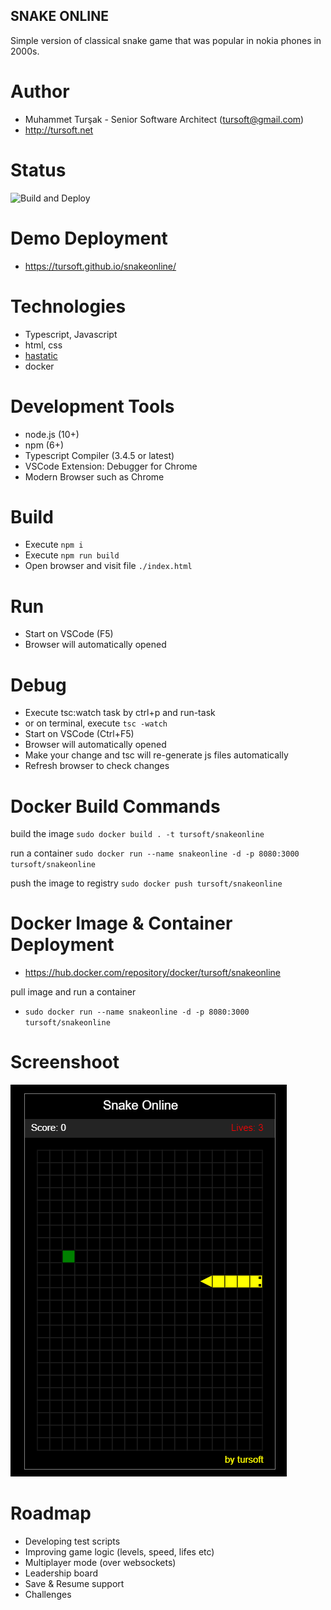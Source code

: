 ## SNAKE ONLINE
Simple version of classical snake game that was popular in nokia phones in 2000s.

# Author
* Muhammet Turşak - Senior Software Architect (tursoft@gmail.com)
* http://tursoft.net

# Status
![Build and Deploy](https://github.com/tursoft/snakeonline/workflows/Build%20and%20Deploy/badge.svg?branch=master)

# Demo Deployment
* https://tursoft.github.io/snakeonline/

# Technologies
* Typescript, Javascript
* html, css
* [hastatic](https://github.com/abhin4v/hastatic)
* docker

# Development Tools
* node.js  (10+)
* npm  (6+)
* Typescript Compiler  (3.4.5 or latest)
* VSCode Extension: Debugger for Chrome
* Modern Browser such as Chrome

# Build
* Execute `npm i`
* Execute `npm run build`
* Open browser and visit file `./index.html`

# Run
* Start on VSCode (F5)
* Browser will automatically opened

# Debug
* Execute tsc:watch task by ctrl+p and run-task
* or on terminal, execute `tsc -watch`
* Start on VSCode (Ctrl+F5)
* Browser will automatically opened
* Make your change and tsc will re-generate js files automatically
* Refresh browser to check changes

# Docker Build Commands

build the image
`sudo docker build . -t tursoft/snakeonline`

run a container
`sudo docker run --name snakeonline -d -p 8080:3000 tursoft/snakeonline`

push the image to registry
`sudo docker push tursoft/snakeonline`

# Docker Image & Container Deployment
* https://hub.docker.com/repository/docker/tursoft/snakeonline

pull image and run a container
* `sudo docker run --name snakeonline -d -p 8080:3000 tursoft/snakeonline`

# Screenshoot
![Screenshoot][screenshoot1]

[screenshoot1]: https://github.com/tursoft/snakeonline/blob/master/snake.gif?raw=true "Screenshoot"


# Roadmap
* Developing test scripts
* Improving game logic (levels, speed, lifes etc)
* Multiplayer mode (over websockets)
* Leadership board
* Save & Resume support
* Challenges